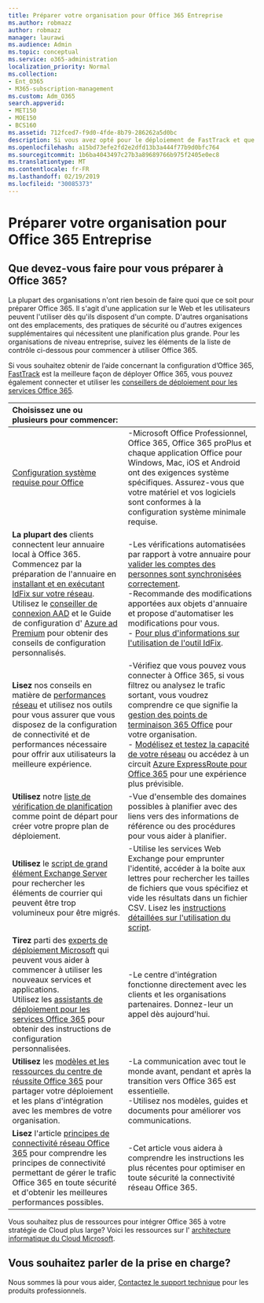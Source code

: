 ```yaml
---
title: Préparer votre organisation pour Office 365 Entreprise
ms.author: robmazz
author: robmazz
manager: laurawi
ms.audience: Admin
ms.topic: conceptual
ms.service: o365-administration
localization_priority: Normal
ms.collection:
- Ent_O365
- M365-subscription-management
ms.custom: Adm_O365
search.appverid:
- MET150
- MOE150
- BCS160
ms.assetid: 712fced7-f9d0-4fde-8b79-286262a5d0bc
description: Si vous avez opté pour le déploiement de FastTrack et que vous ne trouvez pas ce dont vous avez besoin dans nos étapes de déploiement de base, il s'agit du point de départ.
ms.openlocfilehash: a15bd73efe2fd2e2dfd13b3a444f77b9d0bfc764
ms.sourcegitcommit: 1b6ba4043497c27b3a89689766b975f2405e0ec8
ms.translationtype: MT
ms.contentlocale: fr-FR
ms.lasthandoff: 02/19/2019
ms.locfileid: "30085373"
---
```

# <a name="get-your-organization-ready-for-office-365-enterprise"></a>Préparer votre organisation pour Office 365 Entreprise

## <a name="what-do-you-need-to-do-to-get-ready-for-office-365"></a>Que devez-vous faire pour vous préparer à Office 365?

La plupart des organisations n'ont rien besoin de faire quoi que ce soit pour préparer Office 365. Il s'agit d'une application sur le Web et les utilisateurs peuvent l'utiliser dès qu'ils disposent d'un compte. D'autres organisations ont des emplacements, des pratiques de sécurité ou d'autres exigences supplémentaires qui nécessitent une planification plus grande. Pour les organisations de niveau entreprise, suivez les éléments de la liste de contrôle ci-dessous pour commencer à utiliser Office 365.
  
Si vous souhaitez obtenir de l’aide concernant la configuration d’Office 365, [FastTrack](https://fasttrack.microsoft.com/office) est la meilleure façon de déployer Office 365, vous pouvez également connecter et utiliser les [conseillers de déploiement pour les services Office 365](deployment-advisors-for-office-365.md).
  
|**Choisissez une ou plusieurs pour commencer:**||
|:-----|:-----|
| [Configuration système requise pour Office](https://products.office.com/office-system-requirements) |-Microsoft Office Professionnel, Office 365, Office 365 proPlus et chaque application Office pour Windows, Mac, iOS et Android ont des exigences système spécifiques. Assurez-vous que votre matériel et vos logiciels sont conformes à la configuration système minimale requise.|
|**La plupart des** clients connectent leur annuaire local à Office 365. Commencez par la préparation de l'annuaire en [installant et en exécutant IdFix sur votre réseau](https://www.microsoft.com/download/details.aspx?id=36832).<br> Utilisez le [conseiller de connexion AAD](https://aka.ms/aadconnectpwsync) et le Guide de configuration d' [Azure ad Premium](https://aka.ms/aadpguidance) pour obtenir des conseils de configuration personnalisés. <br> |-Les vérifications automatisées par rapport à votre annuaire pour [valider les comptes des personnes sont synchronisées correctement](https://support.office.com/article/Prepare-to-provision-users-through-directory-synchronization-to-Office-365-01920974-9e6f-4331-a370-13aea4e82b3e). <br> -Recommande des modifications apportées aux objets d'annuaire et propose d'automatiser les modifications pour vous. <br> - [Pour plus d'informations sur l'utilisation de l'outil IdFix](prepare-directory-attributes-for-synch-with-idfix.md). |
|**Lisez** nos conseils en matière de [performances réseau](https://aka.ms/tune) et utilisez nos outils pour vous assurer que vous disposez de la configuration de connectivité et de performances nécessaire pour offrir aux utilisateurs la meilleure expérience.  <br> | -Vérifiez que vous pouvez vous connecter à Office 365, si vous filtrez ou analysez le trafic sortant, vous voudrez comprendre ce que signifie la [gestion des points de terminaison 365 Office](https://support.office.com/article/Managing-Office-365-endpoints-99cab9d4-ef59-4207-9f2b-3728eb46bf9a) pour votre organisation.  <br>  - [Modélisez et testez la capacité de votre réseau](https://support.office.com/article/Network-and-migration-planning-for-Office-365-f5ee6c33-bcd7-4b0b-b0f8-dc1d9fb8d132) ou accédez à un circuit [Azure ExpressRoute pour Office 365](https://support.office.com/article/Azure-ExpressRoute-for-Office-365-6d2534a2-c19c-4a99-be5e-33a0cee5d3bd) pour une expérience plus prévisible.   |
|**Utilisez** notre [liste de vérification de planification](https://support.office.com/article/Deployment-planning-checklist-for-Office-365-5fa4f6ef-35ad-4840-91c1-4834df3df5a0) comme point de départ pour créer votre propre plan de déploiement.  <br> | -Vue d'ensemble des domaines possibles à planifier avec des liens vers des informations de référence ou des procédures pour vous aider à planifier. |
|**Utilisez** le [script de grand élément Exchange Server](https://gallery.technet.microsoft.com/Exchange-Server-Large-Item-b9546cc6) pour rechercher les éléments de courrier qui peuvent être trop volumineux pour être migrés.  <br> | -Utilise les services Web Exchange pour emprunter l'identité, accéder à la boîte aux lettres pour rechercher les tailles de fichiers que vous spécifiez et vide les résultats dans un fichier CSV. Lisez les [instructions détaillées sur l'utilisation du script](https://blogs.technet.com/b/mikehall/archive/2013/06/27/large-mail-item-script.aspx). |
|**Tirez** parti des [experts de déploiement Microsoft](https://go.microsoft.com/fwlink/?LinkId=517115) qui peuvent vous aider à commencer à utiliser les nouveaux services et applications.  <br> Utilisez les [assistants de déploiement pour les services Office 365](https://support.office.com/article/Deployment-wizards-for-Office-365-services-165f46e8-3533-4d76-be57-97f81ebd40f2) pour obtenir des instructions de configuration personnalisées.  <br> | -Le centre d'intégration fonctionne directement avec les clients et les organisations partenaires. Donnez-leur un appel dès aujourd'hui. |
|**Utilisez** les [modèles et les ressources du centre de réussite Office 365](https://www.microsoft.com/fasttrack/resources) pour partager votre déploiement et les plans d'intégration avec les membres de votre organisation.  <br> | -La communication avec tout le monde avant, pendant et après la transition vers Office 365 est essentielle.  <br> -Utilisez nos modèles, guides et documents pour améliorer vos communications. |
|**Lisez** l'article [principes de connectivité réseau Office 365](https://aka.ms/o365networkingprinciples) pour comprendre les principes de connectivité permettant de gérer le trafic Office 365 en toute sécurité et d'obtenir les meilleures performances possibles.  <br> | -Cet article vous aidera à comprendre les instructions les plus récentes pour optimiser en toute sécurité la connectivité réseau Office 365. |
   
Vous souhaitez plus de ressources pour intégrer Office 365 à votre stratégie de Cloud plus large? Voici les ressources sur l' [architecture informatique du Cloud Microsoft](https://docs.microsoft.com/en-us/office365/enterprise/microsoft-cloud-it-architecture-resources).
  
## <a name="want-to-talk-with-support"></a>Vous souhaitez parler de la prise en charge?

Nous sommes là pour vous aider, [Contactez le support technique](https://support.office.com/article/32a17ca7-6fa0-4870-8a8d-e25ba4ccfd4b) pour les produits professionnels.
